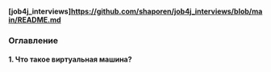 #### [job4j_interviews]https://github.com/shaporen/job4j_interviews/blob/main/README.md
### Оглавление
#### 1. Что такое виртуальная машина?
